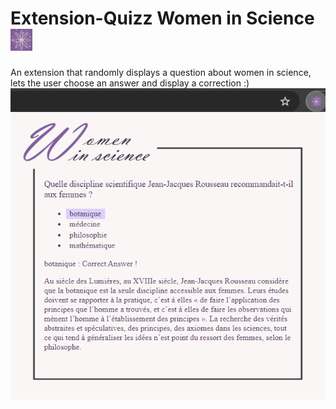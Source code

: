 
# Extension-Quizz Women in Science <img src="./logo.png"  width="35" height="35" />
<p align="center">

  An extension that randomly displays a question about women in science, 
  lets the user choose an answer and display a correction :) 
  <br>
  ![Screen](./extension_screenshot.png)
</p>
